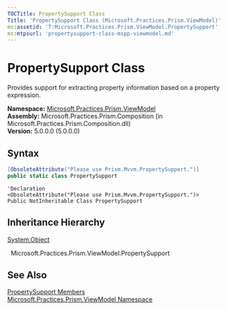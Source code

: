 ```yaml
---
TOCTitle: PropertySupport Class
Title: 'PropertySupport Class (Microsoft.Practices.Prism.ViewModel)'
ms:assetid: 'T:Microsoft.Practices.Prism.ViewModel.PropertySupport'
ms:mtpsurl: 'propertysupport-class-mspp-viewmodel.md'
---
```


# PropertySupport Class

Provides support for extracting property information based on a property expression.

**Namespace:** [Microsoft.Practices.Prism.ViewModel](/patterns-practices/reference/mspp-viewmodel-namespace)  
**Assembly:** Microsoft.Practices.Prism.Composition (in Microsoft.Practices.Prism.Composition.dll)  
**Version:** 5.0.0.0 (5.0.0.0)

## Syntax

```C#
[ObsoleteAttribute("Please use Prism.Mvvm.PropertySupport.")]
public static class PropertySupport
```

```VB
'Declaration
<ObsoleteAttribute("Please use Prism.Mvvm.PropertySupport.")> 
Public NotInheritable Class PropertySupport
```

## Inheritance Hierarchy

[System.Object](http://msdn.microsoft.com/en-us/library/e5kfa45b)

  Microsoft.Practices.Prism.ViewModel.PropertySupport

## See Also

[PropertySupport Members](/patterns-practices/reference/propertysupport-members-mspp-viewmodel)  
[Microsoft.Practices.Prism.ViewModel Namespace](/patterns-practices/reference/mspp-viewmodel-namespace)  